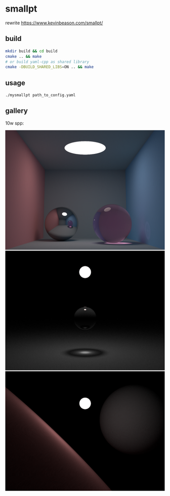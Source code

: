 # smallpt
rewrite https://www.kevinbeason.com/smallpt/

## build
```bash
mkdir build && cd build
cmake .. && make
# or build yaml-cpp as shared library
cmake -DBUILD_SHARED_LIBS=ON .. && make
```

## usage
```bash
./mysmallpt path_to_config.yaml
```

## gallery
10w spp:

<img src="img/image10w.png" width="512">
<img src="img/s1.png" width="512">
<img src="img/s2.png" width="512">
